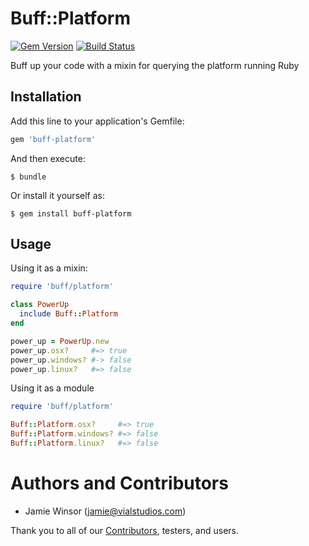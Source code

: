 # Buff::Platform

[![Gem Version](https://badge.fury.io/rb/buff-platform.svg)](http://badge.fury.io/rb/buff-platform) [![Build Status](https://travis-ci.org/berkshelf/buff-platform.svg?branch=master)](https://travis-ci.org/berkshelf/buff-platform)

Buff up your code with a mixin for querying the platform running Ruby

## Installation

Add this line to your application's Gemfile:

```ruby
gem 'buff-platform'
```

And then execute:

```shell
$ bundle
```

Or install it yourself as:

```shell
$ gem install buff-platform
```

## Usage

Using it as a mixin:

```ruby
require 'buff/platform'

class PowerUp
  include Buff::Platform
end

power_up = PowerUp.new
power_up.osx?     #=> true
power_up.windows? #-> false
power_up.linux?   #=> false
```

Using it as a module

```ruby
require 'buff/platform'

Buff::Platform.osx?     #=> true
Buff::Platform.windows? #=> false
Buff::Platform.linux?   #=> false
```

# Authors and Contributors

- Jamie Winsor ([jamie@vialstudios.com](mailto:jamie@vialstudios.com))

Thank you to all of our [Contributors](https://github.com/berkshelf/buff-platform/graphs/contributors), testers, and users.

